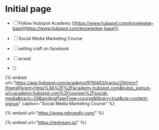 # Initial page

* [ ] Follow Hubspot Academy \([https://www.hubspot.com/knowledge-base](https://www.hubspot.com/knowledge-base)\)
* [ ] Social Media Marketing Course 



* [ ] selling craft on facebook
* [ ] ecwid
* [ ] 
{% embed url="https://app.hubspot.com/academy/9116463/tracks/29/intro?iframeParent=https%3A%2F%2Facademy.hubspot.com&hubs\_signup-url=academy.hubspot.com%2Fcourses%2Fsocial-media&track=29&landingPageType=course&library=true&via=content-signup" caption="Social Media Marketing Course" %}

{% embed url="https://www.rebrandly.com/" %}

{% embed url="https://restream.io/" %}



